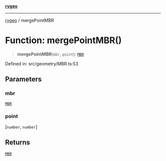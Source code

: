 [**rvgeo**](../README.md)

***

[rvgeo](../globals.md) / mergePointMBR

# Function: mergePointMBR()

> **mergePointMBR**(`mbr`, `point`): [`MBR`](../type-aliases/MBR.md)

Defined in: src/geometry/MBR.ts:53

## Parameters

### mbr

[`MBR`](../type-aliases/MBR.md)

### point

\[`number`, `number`\]

## Returns

[`MBR`](../type-aliases/MBR.md)
